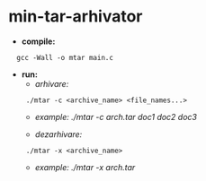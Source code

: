 # min-tar-arhivator

* **compile:**
```
  gcc -Wall -o mtar main.c
```
* **run:**
  - *arhivare:*
   ``` 
    ./mtar -c <archive_name> <file_names...>
    ```
   - *example: ./mtar -c arch.tar doc1 doc2 doc3* 
   
  - *dezarhivare:*
   ```
    ./mtar -x <archive_name>
    ```
  - *example: ./mtar -x arch.tar*
